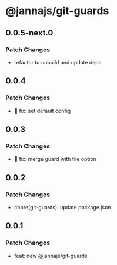 # @jannajs/git-guards

## 0.0.5-next.0

### Patch Changes

- refactor to unbuild and update deps

## 0.0.4

### Patch Changes

- 🐛 fix: set default config

## 0.0.3

### Patch Changes

- 🐛 fix: merge guard with file option

## 0.0.2

### Patch Changes

- chore(git-guards): update package.json

## 0.0.1

### Patch Changes

- feat: new @jannajs/git-guards
